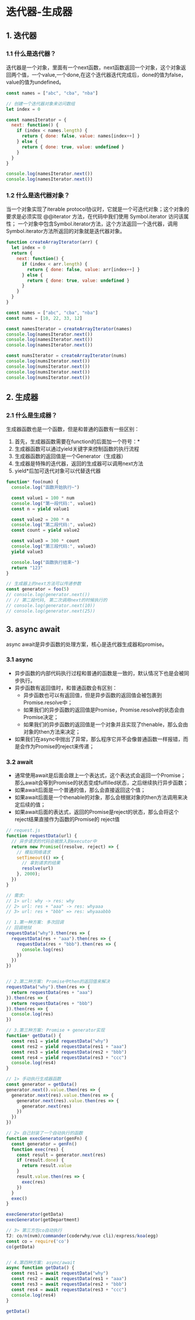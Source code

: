 # 迭代器-生成器
## 1. 迭代器
### 1.1 什么是迭代器？
迭代器是一个对象，里面有一个next函数，next函数返回一个对象，这个对象返回两个值，一个value,一个done,在这个迭代器迭代完成后，done的值为false，value的值为undefined。
```javascript
const names = ["abc", "cba", "nba"]

// 创建一个迭代器对象来访问数组
let index = 0

const namesIterator = {
  next: function() {
    if (index < names.length) {
      return { done: false, value: names[index++] }
    } else {
      return { done: true, value: undefined }
    }
  }
}

console.log(namesIterator.next())
console.log(namesIterator.next())
```
### 1.2 什么是迭代器对象？
当一个对象实现了iterable protocol协议时，它就是一个可迭代对象；这个对象的要求是必须实现 @@iterator 方法，在代码中我们使用 Symbol.iterator 访问该属性；
一个对象中包含Symbol.iterator方法，这个方法返回一个迭代器，调用Symbol.iterator方法所返回的对象就是迭代器对象。
```javascript
function createArrayIterator(arr) {
  let index = 0
  return {
    next: function() {
      if (index < arr.length) {
        return { done: false, value: arr[index++] }
      } else {
        return { done: true, value: undefined } 
      }
    }
  }
}

const names = ["abc", "cba", "nba"]
const nums = [10, 22, 33, 12]

const namesIterator = createArrayIterator(names)
console.log(namesIterator.next())
console.log(namesIterator.next())
console.log(namesIterator.next())

const numsIterator = createArrayIterator(nums)
console.log(numsIterator.next())
console.log(numsIterator.next())
console.log(numsIterator.next())
console.log(numsIterator.next())
```
## 2. 生成器
### 2.1 什么是生成器？
生成器函数也是一个函数，但是和普通的函数有一些区别：
1. 首先，生成器函数需要在function的后面加一个符号：*
2. 生成器函数可以通过yield关键字来控制函数的执行流程 
3. 生成器函数的返回值是一个Generator（生成器）
4. 生成器是特殊的迭代器，返回的生成器可以调用next方法
5. yield*后加可迭代对象可以代替迭代器
```javascript
function* foo(num) {
  console.log("函数开始执行~")

  const value1 = 100 * num
  console.log("第一段代码:", value1)
  const n = yield value1

  const value2 = 200 * n
  console.log("第二段代码:", value2)
  const count = yield value2

  const value3 = 300 * count
  console.log("第三段代码:", value3)
  yield value3

  console.log("函数执行结束~")
  return "123"
}

// 生成器上的next方法可以传递参数
const generator = foo(5)
// console.log(generator.next())
// // 第二段代码, 第二次调用next的时候执行的
// console.log(generator.next(10))
// console.log(generator.next(25))
```
## 3. async await
async await是异步函数的处理方案，核心是迭代器生成器和promise。
### 3.1 async
- 异步函数的内部代码执行过程和普通的函数是一致的，默认情况下也是会被同步执行。
- 异步函数有返回值时，和普通函数会有区别：
  - 异步函数也可以有返回值，但是异步函数的返回值会被包裹到Promise.resolve中； 
  - 如果我们的异步函数的返回值是Promise，Promise.resolve的状态会由Promise决定； 
  - 如果我们的异步函数的返回值是一个对象并且实现了thenable，那么会由对象的then方法来决定； 
- 如果我们在async中抛出了异常，那么程序它并不会像普通函数一样报错，而是会作为Promise的reject来传递；
### 3.2 await
- 通常使用await是后面会跟上一个表达式，这个表达式会返回一个Promise；那么await会等到Promise的状态变成fulfilled状态，之后继续执行异步函数； 
- 如果await后面是一个普通的值，那么会直接返回这个值； 
- 如果await后面是一个thenable的对象，那么会根据对象的then方法调用来决定后续的值； 
- 如果await后面的表达式，返回的Promise是reject的状态，那么会将这个reject结果直接作为函数的Promise的
  reject值
```javascript
// request.js
function requestData(url) {
  // 异步请求的代码会被放入到executor中
  return new Promise((resolve, reject) => {
    // 模拟网络请求
    setTimeout(() => {
      // 拿到请求的结果
      resolve(url)
    }, 2000);
  })
}

// 需求: 
// 1> url: why -> res: why
// 2> url: res + "aaa" -> res: whyaaa
// 3> url: res + "bbb" => res: whyaaabbb

// 1.第一种方案: 多次回调
// 回调地狱
requestData("why").then(res => {
  requestData(res + "aaa").then(res => {
    requestData(res + "bbb").then(res => {
      console.log(res)
    })
  })
})


// 2.第二种方案: Promise中then的返回值来解决
requestData("why").then(res => {
  return requestData(res + "aaa")
}).then(res => {
  return requestData(res + "bbb")
}).then(res => {
  console.log(res)
})

// 3.第三种方案: Promise + generator实现
function* getData() {
  const res1 = yield requestData("why")
  const res2 = yield requestData(res1 + "aaa")
  const res3 = yield requestData(res2 + "bbb")
  const res4 = yield requestData(res3 + "ccc")
  console.log(res4)
}

// 1> 手动执行生成器函数
const generator = getData()
generator.next().value.then(res => {
  generator.next(res).value.then(res => {
    generator.next(res).value.then(res => {
      generator.next(res)
    })
  })
})

// 2> 自己封装了一个自动执行的函数
function execGenerator(genFn) {
  const generator = genFn()
  function exec(res) {
    const result = generator.next(res)
    if (result.done) {
      return result.value
    }
    result.value.then(res => {
      exec(res)
    })
  }
  exec()
}

execGenerator(getData)
execGenerator(getDepartment)

// 3> 第三方包co自动执行
TJ: co/n(nvm)/commander(coderwhy/vue cli)/express/koa(egg)
const co = require('co')
co(getData)


// 4.第四种方案: async/await
async function getData() {
  const res1 = await requestData("why")
  const res2 = await requestData(res1 + "aaa")
  const res3 = await requestData(res2 + "bbb")
  const res4 = await requestData(res3 + "ccc")
  console.log(res4)
}

getData()

```
